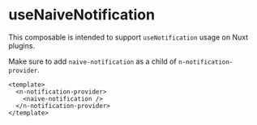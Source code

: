 # useNaiveNotification

This composable is intended to support `useNotification` usage on Nuxt plugins.

Make sure to add `naive-notification` as a child of `n-notification-provider`.

```vue
<template>
  <n-notification-provider>
    <naive-notification />
  </n-notification-provider>
</template>
```

